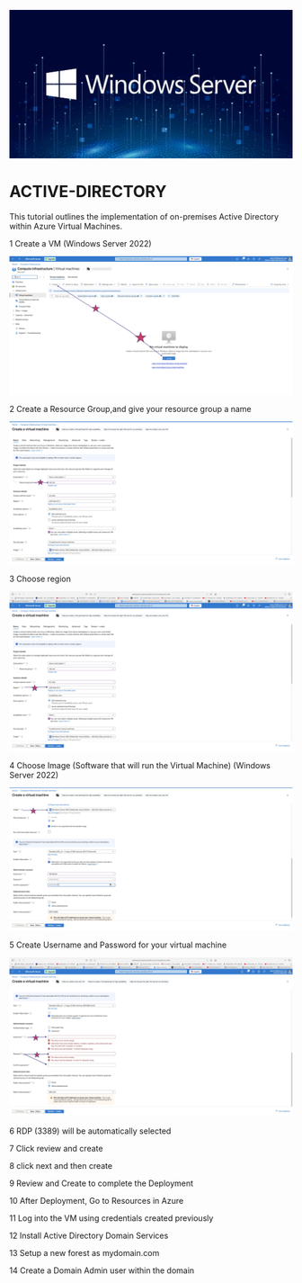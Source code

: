  ![Image Alt](https://github.com/R0d19/ACTIVE-DIRECTORY/blob/0991c765ddbd200d8f4fcd5596fd9a05318e6f1c/win%20server.jpg)

# ACTIVE-DIRECTORY

This tutorial outlines the implementation of on-premises Active Directory within Azure Virtual Machines.

1 Create a VM (Windows Server 2022) 

![Image Alt](https://github.com/R0d19/ACTIVE-DIRECTORY/blob/dca8edcf97865fa7b2ae0c3f886689dd58ca0a9a/1%20.jpg)

2 Create a Resource Group,and give your resource group a name
  
  ![Image Alt](https://github.com/R0d19/ACTIVE-DIRECTORY/blob/05b56143653d46e38533bb36b7db7872a53fd06c/2%20.jpg)

3 Choose region 

![Image Alt](https://github.com/R0d19/ACTIVE-DIRECTORY/blob/f3b6c9981206be7070495735066d9e775bff977f/3%20.jpg)

4 Choose Image (Software that will run the Virtual Machine) (Windows Server 2022)

![Image Alt](https://github.com/R0d19/ACTIVE-DIRECTORY/blob/30a60641258ec4e51dc7035dd0d44f309fa8c792/4%20.jpg)

5 Create Username and Password for your virtual machine

![Image Alt](https://github.com/R0d19/ACTIVE-DIRECTORY/blob/7ffb882fd1c58dff113856258f2dec83ba90c9ac/5%20.jpg)

6  RDP (3389) will be automatically selected

7 Click review and create

8 click next and then create

9 Review and Create to complete the Deployment

10 After Deployment, Go to Resources in Azure

11 Log into the VM using credentials created previously

12 Install Active Directory Domain Services

13 Setup a new forest as mydomain.com 

14 Create a Domain Admin user within the domain

